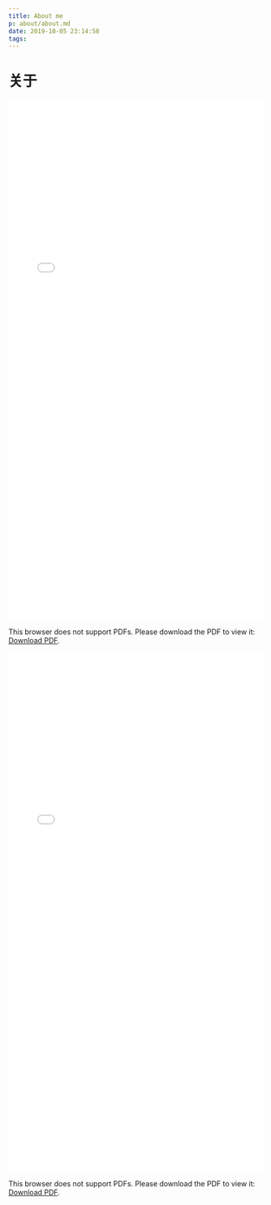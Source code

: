 ```yaml
---
title: About me
p: about/about.md
date: 2019-10-05 23:14:58
tags:
---
```

# 关于

<object src="/docs/resume.pdf">
  <embed src="/docs/resume.pdf" width="100%" height="1024px">
        <p>This browser does not support PDFs. Please download the PDF to view it: <a href="/docs/resume.pdf">Download PDF</a>.</p>
    </embed>
</object>

<object src="/docs/resume-EN.pdf">
  <embed src="/docs/resume-EN.pdf" width="100%" height="1024px">
        <p>This browser does not support PDFs. Please download the PDF to view it: <a href="/docs/resume-EN.pdf">Download PDF</a>.</p>
    </embed>
</object>